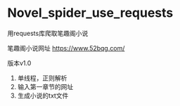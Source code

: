 # Novel_spider_use_requests
用requests库爬取笔趣阁小说

笔趣阁小说网址
https://www.52bqg.com/

版本v1.0
1. 单线程，正则解析
2. 输入第一章节的网址
3. 生成小说的txt文件
